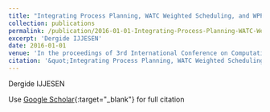 ```yaml
---
title: "Integrating Process Planning, WATC Weighted Scheduling, and WPPW Weighted Due-Date Assignment Using Genetic Algorithm for Weighted Jobs"
collection: publications
permalink: /publication/2016-01-01-Integrating-Process-Planning-WATC-Weighted-Scheduling-and-WP
excerpt: 'Dergide IJJESEN'
date: 2016-01-01
venue: 'In the proceedings of 3rd International Conference on Computational and Experimental Science and Engineering (ICCESEN 2016)'
citation: '&quot;Integrating Process Planning, WATC Weighted Scheduling, and WPPW Weighted Due-Date Assignment Using Genetic Algorithm for Weighted Jobs.&quot; In the proceedings of 3rd International Conference on Computational and Experimental Science and Engineering (ICCESEN 2016), 2016.'
---
```

Dergide IJJESEN

Use [Google Scholar](https://scholar.google.com/scholar?q=Integrating+Process+Planning,+WATC+Weighted+Scheduling,+and+WPPW+Weighted+Due+Date+Assignment+Using+Genetic+Algorithm+for+Weighted+Jobs){:target="_blank"} for full citation